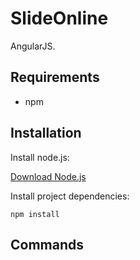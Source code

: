 SlideOnline
==========================

AngularJS.

Requirements
------------

* npm

Installation
------------

Install node.js:

[Download Node.js](http://nodejs.org/download/)

Install project dependencies:

	npm install
	
Commands
--------
